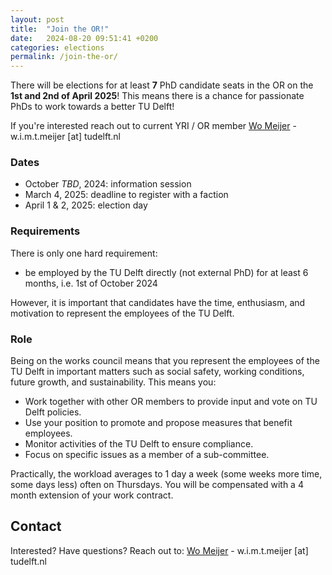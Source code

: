 ```yaml
---
layout: post
title:  "Join the OR!"
date:   2024-08-20 09:51:41 +0200
categories: elections
permalink: /join-the-or/
---
```


There will be elections for at least **7** PhD candidate seats in the OR on the **1st and 2nd of April 2025**! This means there is a chance for passionate PhDs to work towards a better TU Delft!

If you're interested reach out to current YRI / OR member [Wo Meijer](https://www.tudelft.nl/io/over-io/personen/meijer-w) - w.i.m.t.meijer [at] tudelft.nl

### Dates

- October _TBD_, 2024: information session
- March 4, 2025: deadline to register with a faction
- April 1 & 2, 2025: election day

### Requirements

There is only one hard requirement:

- be employed by the TU Delft directly (not external PhD) for at least 6 months, i.e. 1st of October 2024

However, it is important that candidates have the time, enthusiasm, and motivation to represent the employees of the TU Delft.

### Role

Being on the works council means that you represent the employees of the TU Delft in important matters such as social safety, working conditions, future growth, and sustainability. This means you:

- Work together with other OR members to provide input and vote on TU Delft policies.
- Use your position to promote and propose measures that benefit employees.
- Monitor activities of the TU Delft to ensure compliance.
- Focus on specific issues as a member of a sub-committee.

Practically, the workload averages to 1 day a week (some weeks more time, some days less) often on Thursdays. You will be compensated with a 4 month extension of your work contract.

## Contact

Interested? Have questions? Reach out to: [Wo Meijer](https://www.tudelft.nl/io/over-io/personen/meijer-w) - w.i.m.t.meijer [at] tudelft.nl
